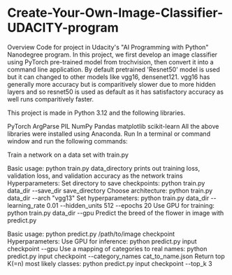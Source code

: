 # Create-Your-Own-Image-Classifier-UDACITY-program

Overview
Code for project in Udacity's "AI Programming with Python" Nanodegree program. In this project, we first develop an image classifier using PyTorch pre-trained model from trochvision, then convert it into a command line application. By default pretrained 'Resnet50' model is used but it can changed to other models like vgg16, densenet121. vgg16 has generally more accuracy but is comparitively slower due to more hidden layers and so resnet50 is used as default as it has satisfactory accuracy as well runs comparitively faster.

This project is made in Python 3.12 and the following libraries.

PyTorch
ArgParse
PIL
NumPy
Pandas
matplotlib
scikit-learn All the above libraries were installed using Anaconda.
Run
In a terminal or command window and run the following commands:

Train a network on a data set with train.py

Basic usage: python train.py data_directory
prints out training loss, validation loss, and validation accuracy as the network trains
Hyperparameters:
Set directory to save checkpoints: python train.py data_dir --save_dir save_directory
Choose architecture: python train.py data_dir --arch "vgg13"
Set hyperparameters: python train.py data_dir --learning_rate 0.01 --hidden_units 512 --epochs 20
Use GPU for training: python train.py data_dir --gpu
Predict the breed of the flower in image with predict.py

Basic usage: python predict.py /path/to/image checkpoint
Hyperparameters:
Use GPU for inference: python predict.py input checkpoint --gpu
Use a mapping of categories to real names: python predict.py input checkpoint --category_names cat_to_name.json
Return top K(=n) most likely classes: python predict.py input checkpoint --top_k 3
